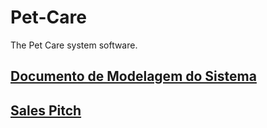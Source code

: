 # Pet-Care
The Pet Care system software.

## <a href="https://docs.google.com/document/d/1zm8NeGuBJtzzpkrXNOtVoIdFpnIr1Prm/edit?usp=sharing&ouid=113224745242995920722&rtpof=true&sd=true">Documento de Modelagem do Sistema</a><br>
## <a href="https://www.canva.com/design/DAFRksUBJvc/3FB0T_4F2NTYmhaTaGAghg/view?utm_content=DAFRksUBJvc&utm_campaign=designshare&utm_medium=link&utm_source=homepage_design_menu">Sales Pitch</a>
